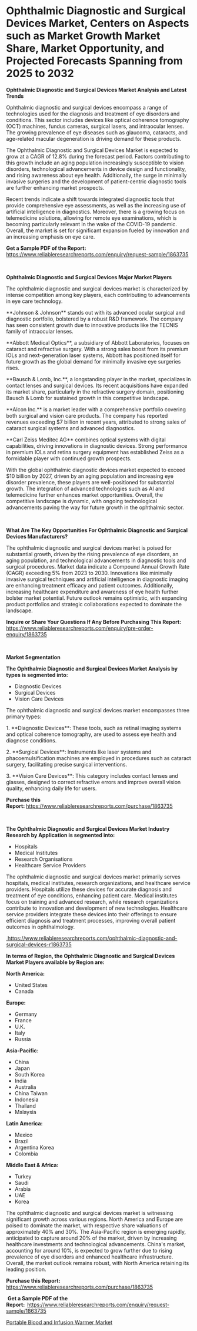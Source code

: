 <p><h1>Ophthalmic Diagnostic and Surgical Devices Market, Centers on Aspects such as Market Growth Market Share, Market Opportunity, and Projected Forecasts Spanning from 2025 to 2032</h1></p><p><strong>Ophthalmic Diagnostic and Surgical Devices Market Analysis and Latest Trends</strong></p>
<p><p>Ophthalmic diagnostic and surgical devices encompass a range of technologies used for the diagnosis and treatment of eye disorders and conditions. This sector includes devices like optical coherence tomography (OCT) machines, fundus cameras, surgical lasers, and intraocular lenses. The growing prevalence of eye diseases such as glaucoma, cataracts, and age-related macular degeneration is driving demand for these products.</p><p>The Ophthalmic Diagnostic and Surgical Devices Market is expected to grow at a CAGR of 12.8% during the forecast period. Factors contributing to this growth include an aging population increasingly susceptible to vision disorders, technological advancements in device design and functionality, and rising awareness about eye health. Additionally, the surge in minimally invasive surgeries and the development of patient-centric diagnostic tools are further enhancing market prospects.</p><p>Recent trends indicate a shift towards integrated diagnostic tools that provide comprehensive eye assessments, as well as the increasing use of artificial intelligence in diagnostics. Moreover, there is a growing focus on telemedicine solutions, allowing for remote eye examinations, which is becoming particularly relevant in the wake of the COVID-19 pandemic. Overall, the market is set for significant expansion fueled by innovation and an increasing emphasis on eye care.</p></p>
<p><strong>Get a Sample PDF of the Report:&nbsp;</strong> <a href="https://www.reliableresearchreports.com/enquiry/request-sample/1863735?utm_campaign=3088&utm_medium=2&utm_source=Github&utm_content=ia&utm_term=05032025&utm_id=ophthalmic-diagnostic-and-surgical-devices">https://www.reliableresearchreports.com/enquiry/request-sample/1863735</a></p>
<p>&nbsp;</p>
<p><strong>Ophthalmic Diagnostic and Surgical Devices Major Market Players</strong></p>
<p><p>The ophthalmic diagnostic and surgical devices market is characterized by intense competition among key players, each contributing to advancements in eye care technology. </p><p>**Johnson & Johnson** stands out with its advanced ocular surgical and diagnostic portfolio, bolstered by a robust R&D framework. The company has seen consistent growth due to innovative products like the TECNIS family of intraocular lenses. </p><p>**Abbott Medical Optics**, a subsidiary of Abbott Laboratories, focuses on cataract and refractive surgery. With a strong sales boost from its premium IOLs and next-generation laser systems, Abbott has positioned itself for future growth as the global demand for minimally invasive eye surgeries rises.</p><p>**Bausch & Lomb, Inc.**, a longstanding player in the market, specializes in contact lenses and surgical devices. Its recent acquisitions have expanded its market share, particularly in the refractive surgery domain, positioning Bausch & Lomb for sustained growth in this competitive landscape.</p><p>**Alcon Inc.** is a market leader with a comprehensive portfolio covering both surgical and vision care products. The company has reported revenues exceeding $7 billion in recent years, attributed to strong sales of cataract surgical systems and advanced diagnostics.</p><p>**Carl Zeiss Meditec AG** combines optical systems with digital capabilities, driving innovations in diagnostic devices. Strong performance in premium IOLs and retina surgery equipment has established Zeiss as a formidable player with continued growth prospects.</p><p>With the global ophthalmic diagnostic devices market expected to exceed $10 billion by 2027, driven by an aging population and increasing eye disorder prevalence, these players are well-positioned for substantial growth. The integration of advanced technologies such as AI and telemedicine further enhances market opportunities. Overall, the competitive landscape is dynamic, with ongoing technological advancements paving the way for future growth in the ophthalmic sector.</p></p>
<p>&nbsp;</p>
<p><strong>What Are The Key Opportunities For Ophthalmic Diagnostic and Surgical Devices Manufacturers?</strong></p>
<p><p>The ophthalmic diagnostic and surgical devices market is poised for substantial growth, driven by the rising prevalence of eye disorders, an aging population, and technological advancements in diagnostic tools and surgical procedures. Market data indicate a Compound Annual Growth Rate (CAGR) exceeding 5% from 2023 to 2030. Innovations like minimally invasive surgical techniques and artificial intelligence in diagnostic imaging are enhancing treatment efficacy and patient outcomes. Additionally, increasing healthcare expenditure and awareness of eye health further bolster market potential. Future outlook remains optimistic, with expanding product portfolios and strategic collaborations expected to dominate the landscape.</p></p>
<p><strong>Inquire or Share Your Questions If Any Before Purchasing This Report:</strong> <a href="https://www.reliableresearchreports.com/enquiry/pre-order-enquiry/1863735?utm_campaign=3088&utm_medium=2&utm_source=Github&utm_content=ia&utm_term=05032025&utm_id=ophthalmic-diagnostic-and-surgical-devices">https://www.reliableresearchreports.com/enquiry/pre-order-enquiry/1863735</a></p>
<p>&nbsp;</p>
<p><strong>Market Segmentation</strong></p>
<p><strong>The Ophthalmic Diagnostic and Surgical Devices Market Analysis by types is segmented into:</strong></p>
<p><ul><li>Diagnostic Devices</li><li>Surgical Devices</li><li>Vision Care Devices</li></ul></p>
<p><p>The ophthalmic diagnostic and surgical devices market encompasses three primary types: </p><p>1. **Diagnostic Devices**: These tools, such as retinal imaging systems and optical coherence tomography, are used to assess eye health and diagnose conditions.</p><p>2. **Surgical Devices**: Instruments like laser systems and phacoemulsification machines are employed in procedures such as cataract surgery, facilitating precise surgical interventions.</p><p>3. **Vision Care Devices**: This category includes contact lenses and glasses, designed to correct refractive errors and improve overall vision quality, enhancing daily life for users.</p></p>
<p><strong>Purchase this Report:&nbsp;</strong><a href="https://www.reliableresearchreports.com/purchase/1863735?utm_campaign=3088&utm_medium=2&utm_source=Github&utm_content=ia&utm_term=05032025&utm_id=ophthalmic-diagnostic-and-surgical-devices">https://www.reliableresearchreports.com/purchase/1863735</a></p>
<p>&nbsp;</p>
<p><strong>The Ophthalmic Diagnostic and Surgical Devices Market Industry Research by Application is segmented into:</strong></p>
<p><ul><li>Hospitals</li><li>Medical Institutes</li><li>Research Organisations</li><li>Healthcare Service Providers</li></ul></p>
<p><p>The ophthalmic diagnostic and surgical devices market primarily serves hospitals, medical institutes, research organizations, and healthcare service providers. Hospitals utilize these devices for accurate diagnosis and treatment of eye conditions, enhancing patient care. Medical institutes focus on training and advanced research, while research organizations contribute to innovation and development of new technologies. Healthcare service providers integrate these devices into their offerings to ensure efficient diagnosis and treatment processes, improving overall patient outcomes in ophthalmology.</p></p>
<p><a href="https://www.reliableresearchreports.com/ophthalmic-diagnostic-and-surgical-devices-r1863735?utm_campaign=3088&utm_medium=2&utm_source=Github&utm_content=ia&utm_term=05032025&utm_id=ophthalmic-diagnostic-and-surgical-devices">&nbsp;https://www.reliableresearchreports.com/ophthalmic-diagnostic-and-surgical-devices-r1863735</a></p>
<p><strong>In terms of Region, the Ophthalmic Diagnostic and Surgical Devices Market Players available by Region are:</strong></p>
<p>
    <p> <strong> North America: </strong>
        <ul>
            <li>United States</li>
            <li>Canada</li>
        </ul>
        </p> 
    <p> <strong> Europe: </strong>
        <ul>
            <li>Germany</li>
            <li>France</li>
            <li>U.K.</li>
            <li>Italy</li>
            <li>Russia</li>
        </ul>
        </p> 
    <p> <strong> Asia-Pacific: </strong>
        <ul>
            <li>China</li>
            <li>Japan</li>
            <li>South Korea</li>
            <li>India</li>
            <li>Australia</li>
            <li>China Taiwan</li>
            <li>Indonesia</li>
            <li>Thailand</li>
            <li>Malaysia</li>
        </ul>
        </p> 
    <p> <strong> Latin America: </strong>
        <ul>
            <li>Mexico</li>
            <li>Brazil</li>
            <li>Argentina Korea</li>
            <li>Colombia</li>
        </ul>
        </p> 
    <p> <strong> Middle East & Africa: </strong>
        <ul>
            <li>Turkey</li>
            <li>Saudi</li>
            <li>Arabia</li>
            <li>UAE</li>
            <li>Korea</li>
        </ul>
    </p>
    </p>
<p><p>The ophthalmic diagnostic and surgical devices market is witnessing significant growth across various regions. North America and Europe are poised to dominate the market, with respective share valuations of approximately 40% and 30%. The Asia-Pacific region is emerging rapidly, anticipated to capture around 20% of the market, driven by increasing healthcare investments and technological advancements. China's market, accounting for around 10%, is expected to grow further due to rising prevalence of eye disorders and enhanced healthcare infrastructure. Overall, the market outlook remains robust, with North America retaining its leading position.</p></p>
<p><strong>Purchase this Report: </strong><a href="https://www.reliableresearchreports.com/purchase/1863735?utm_campaign=3088&utm_medium=2&utm_source=Github&utm_content=ia&utm_term=05032025&utm_id=ophthalmic-diagnostic-and-surgical-devices">https://www.reliableresearchreports.com/purchase/1863735</a></p>
<p>&nbsp;<strong>Get a Sample PDF of the Report:&nbsp;&nbsp;</strong><a href="https://www.reliableresearchreports.com/enquiry/request-sample/1863735?utm_campaign=3088&utm_medium=2&utm_source=Github&utm_content=ia&utm_term=05032025&utm_id=ophthalmic-diagnostic-and-surgical-devices">https://www.reliableresearchreports.com/enquiry/request-sample/1863735</a></p>
<p><strong></strong></p>
<p><p><a href="https://github.com/djarixneoza/Market-Research-Report-List-1/blob/main/portable-blood-and-infusion-warmer-market.md?utm_campaign=3088&utm_medium=2&utm_source=Github&utm_content=ia&utm_term=05032025&utm_id=ophthalmic-diagnostic-and-surgical-devices">Portable Blood and Infusion Warmer Market</a></p></p>